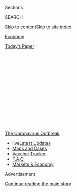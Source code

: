 <div id="app">

<div>

<div>

<div>

<div class="NYTAppHideMasthead css-1q2w90k e1suatyy0">

<div class="section css-ui9rw0 e1suatyy2">

<div class="css-eph4ug er09x8g0">

<div class="css-6n7j50">

</div>

<span class="css-1dv1kvn">Sections</span>

<div class="css-10488qs">

<span class="css-1dv1kvn">SEARCH</span>

</div>

[Skip to content](#site-content)[Skip to site
index](#site-index)

</div>

<div id="masthead-section-label" class="css-1wr3we4 eaxe0e00">

[Economy](https://www.nytimes3xbfgragh.onion/section/business/economy)

</div>

<div class="css-10698na e1huz5gh0">

</div>

</div>

<div id="masthead-bar-one" class="section hasLinks css-15hmgas e1csuq9d3">

<div class="css-uqyvli e1csuq9d0">

</div>

<div class="css-1uqjmks e1csuq9d1">

</div>

<div class="css-9e9ivx">

[](https://myaccount.nytimes3xbfgragh.onion/auth/login?response_type=cookie&client_id=vi)

</div>

<div class="css-1bvtpon e1csuq9d2">

[Today’s
Paper](https://www.nytimes3xbfgragh.onion/section/todayspaper)

</div>

</div>

</div>

</div>

<div data-aria-hidden="false">

<div id="site-content" data-role="main">

<div>

<div class="css-1aor85t" style="opacity:0.000000001;z-index:-1;visibility:hidden">

<div class="css-1hqnpie">

<div class="css-epjblv">

<span class="css-17xtcya">[Economy](/section/business/economy)</span><span class="css-x15j1o">|</span><span class="css-fwqvlz">Job
Growth Slowed in July, Signaling a Loss of Economic
Momentum</span>

</div>

<div class="css-k008qs">

<div class="css-1iwv8en">

<span class="css-18z7m18"></span>

<div>

</div>

</div>

<span class="css-1n6z4y">https://nyti.ms/30Dfcd9</span>

<div class="css-1705lsu">

<div class="css-4xjgmj">

<div class="css-4skfbu" data-role="toolbar" data-aria-label="Social Media Share buttons, Save button, and Comments Panel with current comment count" data-testid="share-tools">

  - 
  - 
  - 
  - 
    
    <div class="css-6n7j50">
    
    </div>

  - 

</div>

</div>

</div>

</div>

</div>

</div>

<div id="NYT_TOP_BANNER_REGION" class="css-13pd83m">

<div>

<div id="styln-prism-menu-1592847958612" class="section interactive-content interactive-size-medium css-1edisqu">

<div class="css-17ih8de interactive-body">

<div id="scroll-container" class="css-1gj85ro">

[<span class="styln-title-wrap"><span class="css-1pje3qr">The
Coronavirus</span><span class="css-1pje3qr">
Outbreak</span></span>](https://www.nytimes3xbfgragh.onion/news-event/coronavirus?action=click&pgtype=Article&state=default&region=TOP_BANNER&context=storylines_menu)

  - <span class="css-kqxiym" data-emphasize="true">live</span>[Latest
    Updates](https://www.nytimes3xbfgragh.onion/2020/08/07/world/covid-19-news.html?action=click&pgtype=Article&state=default&region=TOP_BANNER&context=storylines_menu)
  - [Maps and
    Cases](https://www.nytimes3xbfgragh.onion/interactive/2020/us/coronavirus-us-cases.html?action=click&pgtype=Article&state=default&region=TOP_BANNER&context=storylines_menu)
  - [Vaccine
    Tracker](https://www.nytimes3xbfgragh.onion/interactive/2020/science/coronavirus-vaccine-tracker.html?action=click&pgtype=Article&state=default&region=TOP_BANNER&context=storylines_menu)
  - [F.A.Q.](https://www.nytimes3xbfgragh.onion/interactive/2020/world/coronavirus-tips-advice.html?action=click&pgtype=Article&state=default&region=TOP_BANNER&context=storylines_menu)
  - [Markets &
    Economy](https://www.nytimes3xbfgragh.onion/live/2020/08/07/business/stock-market-today-coronavirus?action=click&pgtype=Article&state=default&region=TOP_BANNER&context=storylines_menu)

</div>

</div>

</div>

</div>

</div>

<div id="top-wrapper" class="css-1sy8kpn">

<div id="top-slug" class="css-l9onyx">

Advertisement

</div>

[Continue reading the main
story](#after-top)

<div class="ad top-wrapper" style="text-align:center;height:100%;display:block;min-height:250px">

<div id="top" class="place-ad" data-position="top" data-size-key="top">

</div>

</div>

<div id="after-top">

</div>

</div>

<div>

<div id="sponsor-wrapper" class="css-1hyfx7x">

<div id="sponsor-slug" class="css-19vbshk">

Supported by

</div>

[Continue reading the main
story](#after-sponsor)

<div id="sponsor" class="ad sponsor-wrapper" style="text-align:center;height:100%;display:block">

</div>

<div id="after-sponsor">

</div>

</div>

<div class="css-186x18t">

</div>

<div class="css-1vkm6nb ehdk2mb0">

# Job Growth Slowed in July, Signaling a Loss of Economic Momentum

</div>

The ranks of the employed grew by 1.8 million, a drop from the pace of
the previous two months, as renewed business closings hampered the
recovery.

<div id="july-jobs-job-levels" class="section interactive-content interactive-size-scoop css-1t58pk9" data-id="100000007265143">

<div class="css-17ih8de interactive-body" data-sourceid="100000007265143">

<div class="g-story g-freebird g-max-limit" data-preview-slug="june-jobs-day-v2">

<div class="g-container">

<div class="g-asset g-graphic" style="max-width: 945px">

### Jobs remain far below pre-pandemic levels

#### Cumulative change in jobs since July 2016

<div data-role="img">

<div id="g-jobs" class="g-loading">

</div>

</div>

<div class="g-source">

<span class="g-credit">By Allison
McCann</span><span class="g-credit_bullet">·</span><span class="g-credit g-note">Data
is seasonally
adjusted.</span><span class="g-credit_bullet">·</span><span class="g-credit">Source:
Bureau of Labor Statistics</span>

</div>

</div>

</div>

</div>

</div>

</div>

<div class="css-18e8msd">

<div class="css-vp77d3 epjyd6m0">

<div class="css-1baulvz">

By [<span class="css-1baulvz" itemprop="name">Nelson D.
Schwartz</span>](https://www.nytimes3xbfgragh.onion/by/nelson-d-schwartz)
and <span class="css-1baulvz last-byline" itemprop="name">Gillian
Friedman</span>

</div>

</div>

  - 
    
    <div class="css-ld3wwf e16638kd2">
    
    Aug. 7, 2020Updated <span class="css-epvm6">7:12 p.m.
    ET</span>
    
    </div>

  - 
    
    <div class="css-4xjgmj">
    
    <div class="css-pvvomx" data-role="toolbar" data-aria-label="Social Media Share buttons, Save button, and Comments Panel with current comment count" data-testid="share-tools">
    
      - 
      - 
      - 
      - 
        
        <div class="css-6n7j50">
        
        </div>
    
      - 
    
    </div>
    
    </div>

</div>

</div>

<div class="section meteredContent css-1r7ky0e" name="articleBody" itemprop="articleBody">

<div class="css-1fanzo5 StoryBodyCompanionColumn">

<div class="css-53u6y8">

The American economy slowed in July as the pace of hiring eased from the
robust rate of the previous two months, a victim of waning momentum and
the resurgence of the coronavirus in many parts of the country.

Employers added 1.8 million jobs, well below the 4.8 million jump in
payrolls in June, the Labor Department reported, after virus-related
restrictions caused some businesses to close for a second time. The
unemployment rate fell to 10.2 percent.

Hours after the report underscored the slowing recovery, talks between
administration officials and congressional Democrats on [how to pump
more aid into the
economy](https://www.nytimes3xbfgragh.onion/2020/08/07/us/politics/trump-congress-stimulus.html)
were on the verge of collapse. White House advisers said they would
recommend that President Trump bypass Congress and act on his own —
though his power to do so was unclear.

Prominent among the unresolved issues were a revival of the government’s
$600-a-week supplement to unemployment aid, a lifeline for millions of
jobless workers until it expired at the end of last month, and a
possible extension of [an eviction moratorium covering many of the
nation’s
tenants](https://www.nytimes3xbfgragh.onion/2020/08/07/business/economy/housing-economy-eviction-renters.html).

</div>

</div>

<div class="css-1fanzo5 StoryBodyCompanionColumn">

<div class="css-53u6y8">

Even with July’s gains, fewer than half of the 22 million jobs lost in
March and April have been restored. And economists warn that the rest of
the lost ground will be a challenge to regain.

“The easy hiring that was done in May and June has been exhausted,” said
Michelle Meyer, head of U.S. economics at Bank of America. “With many
companies not running at full capacity, it becomes harder to get that
incremental worker back in.”

Over all, the job market reflects the crosswinds buffeting the economy
less than 100 days before the presidential election. Retailers continue
to file for bankruptcy, while airlines and hotels operate at a small
fraction of capacity. Some companies are calling back laid-off
employees, even as other employers continue to shed workers.

The longer the crisis goes on, the greater the toll for businesses,
especially smaller ones.

“We’re going to start to see a lot of small businesses fall by the
wayside, a lot of people who are unemployed become chronically
unemployed,” said Kenneth S. Rogoff, a Harvard University economist who
has written extensively on financial and economic crises. “We’re in
very, very dangerous territory.”

And underscoring the prevalence of what economists term “churn” in the
labor market, some jobless Americans have secured work only to find
themselves out of a job for a second time.

</div>

</div>

<div class="css-1fanzo5 StoryBodyCompanionColumn">

<div class="css-53u6y8">

After coronavirus-related lockdowns forced dining establishments in New
York to close in March, Hannah Lane, 24, was laid off as a server in a
popular Gramercy Park restaurant where she made about $60,000 a year.

</div>

</div>

<div class="css-79elbk" data-testid="photoviewer-wrapper">

<div class="css-z3e15g" data-testid="photoviewer-wrapper-hidden">

</div>

<div class="css-1a48zt4 ehw59r15" data-testid="photoviewer-children">

![<span class="css-16f3y1r e13ogyst0" data-aria-hidden="true">Hannah
Lane was laid off as a restaurant server, rehired and laid off again.
She has renewed her search for
work.</span><span class="css-cnj6d5 e1z0qqy90" itemprop="copyrightHolder"><span class="css-1ly73wi e1tej78p0">Credit...</span><span>Jose
A. Alvarado Jr. for The New York
Times</span></span>](https://static01.graylady3jvrrxbe.onion/images/2020/08/07/business/07markets-brf-layoff/merlin_175402275_5dfa702d-9008-470c-aff0-0e3b61e03357-articleLarge.jpg?quality=75&auto=webp&disable=upscale)

</div>

</div>

<div class="css-1fanzo5 StoryBodyCompanionColumn">

<div class="css-53u6y8">

She applied for unemployment benefits, but had to wait two months for
the payments to begin. Then, in early July, as New York allowed
restaurants to open for indoor dining, Ms. Lane was recalled to her job.

“I went back into work, clocked in, went back on payroll, the whole nine
yards,” she said.

She had spent just one day there when Gov. Andrew M. Cuomo reversed
course and prohibited dining inside restaurants. Ms. Lane was laid off
again, and found herself back on unemployment and looking for
work.

<div id="NYT_MAIN_CONTENT_1_REGION" class="css-9tf9ac">

<div>

<div id="styln-covid-updates-markets" class="section interactive-content interactive-size-medium css-1ftcdic">

<div class="css-17ih8de interactive-body">

<div id="styln-briefing-block">

<div class="briefing-block-header-section">

# [Latest Updates: The Coronavirus Outbreak and the Economy](https://www.nytimes3xbfgragh.onion/live/2020/08/07/business/stock-market-today-coronavirus?action=click&pgtype=Article&state=default&region=MAIN_CONTENT_1&context=storylines_live_updates)

</div>

<div class="briefing-block-lb-items">

<div class="briefing-block-update-time active">

[32m
ago](https://www.nytimes3xbfgragh.onion/live/2020/08/07/business/stock-market-today-coronavirus?action=click&pgtype=Article&state=default&region=MAIN_CONTENT_1&context=storylines_live_updates#the-publisher-of-the-onion-jezebel-and-other-websites-lays-off-15-employees)

</div>

<div>

[The publisher of The Onion, Jezebel and other websites lays off 15
employees.](https://www.nytimes3xbfgragh.onion/live/2020/08/07/business/stock-market-today-coronavirus?action=click&pgtype=Article&state=default&region=MAIN_CONTENT_1&context=storylines_live_updates#the-publisher-of-the-onion-jezebel-and-other-websites-lays-off-15-employees)

</div>

<div class="briefing-block-update-time active">

[5h
ago](https://www.nytimes3xbfgragh.onion/live/2020/08/07/business/stock-market-today-coronavirus?action=click&pgtype=Article&state=default&region=MAIN_CONTENT_1&context=storylines_live_updates#canada-outlines-its-response-to-the-new-us-aluminum-tariff)

</div>

<div>

[Canada outlines its response to the new U.S. aluminum
tariff.](https://www.nytimes3xbfgragh.onion/live/2020/08/07/business/stock-market-today-coronavirus?action=click&pgtype=Article&state=default&region=MAIN_CONTENT_1&context=storylines_live_updates#canada-outlines-its-response-to-the-new-us-aluminum-tariff)

</div>

<div class="briefing-block-update-time active">

[8h
ago](https://www.nytimes3xbfgragh.onion/live/2020/08/07/business/stock-market-today-coronavirus?action=click&pgtype=Article&state=default&region=MAIN_CONTENT_1&context=storylines_live_updates#laid-off-rehired-laid-off-again-and-now-without-a-weekly-600-boost)

</div>

<div>

[Laid off, rehired, laid off again, and now without a weekly $600
boost.](https://www.nytimes3xbfgragh.onion/live/2020/08/07/business/stock-market-today-coronavirus?action=click&pgtype=Article&state=default&region=MAIN_CONTENT_1&context=storylines_live_updates#laid-off-rehired-laid-off-again-and-now-without-a-weekly-600-boost)

</div>

</div>

<div class="briefing-block-footer">

<div class="briefing-block-footer-meta">

[See more
updates](https://www.nytimes3xbfgragh.onion/live/2020/08/07/business/stock-market-today-coronavirus?action=click&pgtype=Article&state=default&region=MAIN_CONTENT_1&context=storylines_live_updates)

</div>

<div class="briefing-block-briefinglinks">

<span>More live coverage:</span>
[Global](https://www.nytimes3xbfgragh.onion/2020/08/07/world/covid-19-news.html?action=click&pgtype=Article&state=default&region=MAIN_CONTENT_1&context=storylines_live_updates)

</div>

</div>

</div>

</div>

</div>

</div>

</div>

The leisure and hospitality industry was hit hard in the downturn and
faces new restrictions on bars and indoor dining in states like
California, Florida and Texas.

Last month, it added 592,000 jobs, or one-third of the net gain for the
economy over
all.

</div>

</div>

<div id="july-jobs-industries" class="section interactive-content interactive-size-scoop css-1fwl6kh" data-id="100000007265146">

<div class="css-17ih8de interactive-body" data-sourceid="100000007265146">

<div class="g-story g-freebird g-max-limit" data-preview-slug="june-jobs-day-v2">

<div class="g-container">

<div class="g-asset g-graphic" style="max-width: 1050px">

### Industries are rebounding, but none have fully recovered

#### Cumulative change in jobs since July 2016, by industry

<div data-role="img">

<div id="g-industries">

</div>

</div>

<div class="g-source">

<span class="g-credit">By Allison
McCann</span><span class="g-credit_bullet">·</span><span class="g-credit g-note">Data
is seasonally
adjusted.</span><span class="g-credit_bullet">·</span><span class="g-credit">Source:
Bureau of Labor Statistics</span>

</div>

</div>

</div>

</div>

</div>

</div>

<div class="css-1fanzo5 StoryBodyCompanionColumn">

<div class="css-53u6y8">

July’s job growth in the industry followed a jump of 3.4 million in May
and June, seasonally adjusted, but employment in the field is still 4.3
million below where it was in February.

</div>

</div>

<div class="css-1fanzo5 StoryBodyCompanionColumn">

<div class="css-53u6y8">

The retail industry, another hard-hit sector that has seen numerous
bankruptcies in recent months, added 258,000 jobs last month.

The pandemic’s toll on jobs in those categories has hit lower-paid
workers especially hard, including millions who depend on tips. For big
increases in hiring at restaurants and bars, employees may need to wait
until indoor dining is again permitted in states like New York —
something unlikely to occur until a vaccine is found.

While the survey of households released on Friday counted 16.3 million
Americans as unemployed, the Labor Department has reported that over 30
million are receiving some sort of unemployment benefit.

The household survey does not count people as unemployed if they have
given up the search for work and are not considered part of the labor
force. There are also differences between the Labor Department’s
definition of unemployment and state requirements for
benefits.

</div>

</div>

<div class="css-a7yk8a e73j0it0">

<div class="css-1xdhyk6 erfvjey0">

<span class="css-1ly73wi e1tej78p0">Image</span>

<div class="css-zjzyr8">

<div data-testid="lazyimage-container" style="height:257.77777777777777px">

</div>

</div>

</div>

<span class="css-16f3y1r e13ogyst0" data-aria-hidden="true">A barista on
the job this week in Kansas City, Mo., at a coffee spot that had laid
off much of its staff early in the
pandemic.</span><span class="css-cnj6d5 e1z0qqy90" itemprop="copyrightHolder"><span class="css-1ly73wi e1tej78p0">Credit...</span><span>Christopher
Smith for The New York
Times</span></span>

<div class="css-1xdhyk6 erfvjey0">

<span class="css-1ly73wi e1tej78p0">Image</span>

<div class="css-zjzyr8">

<div data-testid="lazyimage-container" style="height:263.5777777777778px">

</div>

</div>

</div>

<span class="css-16f3y1r e13ogyst0" data-aria-hidden="true">American
Freight in Independence, Mo., was looking for workers this week. Even as
some businesses hire, layoffs
persist.</span><span class="css-cnj6d5 e1z0qqy90" itemprop="copyrightHolder"><span class="css-1ly73wi e1tej78p0">Credit...</span><span>Christopher
Smith for The New York Times</span></span>

</div>

<div class="css-1fanzo5 StoryBodyCompanionColumn">

<div class="css-53u6y8">

However it is measured, the pandemic’s economic pain has not been
distributed evenly.

The seasonally adjusted unemployment rate for Black adults [was 14.6
percent](https://www.bls.gov/news.release/empsit.t02.htm) in July, down
slightly from 15.4 percent the month before and a little more than two
percentage points from its peak in May — but still more than double its
5.8 percent rate in February.

Joblessness for white workers eased to 9.2 percent in July. While that
rate is up sharply from 3.1 percent in February, it has fallen about
five percentage points from its April peak.

</div>

</div>

<div class="css-1fanzo5 StoryBodyCompanionColumn">

<div class="css-53u6y8">

Unemployment among other minority groups also remains elevated. The rate
for Hispanic [workers](https://www.bls.gov/news.release/empsit.t03.htm)
was at 12.9 percent, up from 4.4 percent before the crisis. Asian
workers — who before the downturn had the lowest jobless rate of any
demographic group — posted a 12 percent unemployment rate in
July.

</div>

</div>

<div id="july-jobs-demographics-unemployment" class="section interactive-content interactive-size-scoop css-1fwl6kh" data-id="100000007265151">

<div class="css-17ih8de interactive-body" data-sourceid="100000007265151">

<div class="g-story g-freebird g-max-limit" data-preview-slug="june-jobs-day-v2">

<div class="g-container">

<div class="g-asset g-graphic" style="max-width: 1050px">

### Black men continue to have the highest rate of unemployment

#### Unemployment rates by race for <span class="group-Men">men</span>, <span class="group-Women">women</span> and <span class="group-overall">over all</span>

<div data-role="img">

<div id="g-demographics">

<div class="chart-wrap-demo">

<div class="chart-hed">

Black

</div>

<div id="g-black" class="g-loading demo">

</div>

</div>

<div class="chart-wrap-demo">

<div class="chart-hed">

Hispanic

</div>

<div id="g-hispanic" class="g-loading demo">

</div>

</div>

<div class="chart-wrap-demo">

<div class="chart-hed">

Asian

</div>

<div id="g-asian" class="g-loading demo">

</div>

</div>

<div class="chart-wrap-demo">

<div class="chart-hed">

White

</div>

<div id="g-white" class="g-loading demo">

</div>

</div>

</div>

</div>

<div class="g-source">

<span class="g-credit">By Allison
McCann</span><span class="g-credit_bullet">·</span><span class="g-credit g-note">Rates
are seasonally adjusted except those for Asian men and
women.</span><span class="g-credit_bullet">·</span><span class="g-credit">Source:
Bureau of Labor Statistics</span>

</div>

</div>

</div>

</div>

</div>

</div>

<div class="css-1fanzo5 StoryBodyCompanionColumn">

<div class="css-53u6y8">

Policymakers have noted the differing impact. “The rise in joblessness
has been especially severe for lower-wage workers, for women, and for
African-Americans and Hispanics,” Jerome H. Powell, the Federal Reserve
chair, said at a [news
conference](https://www.federalreserve.gov/mediacenter/files/FOMCpresconf20200729.pdf)
in late July. “This reversal of economic fortune has upended many lives
and created great uncertainty about the future.”

For some workers, securing a position has meant accepting lower pay.

When the pandemic hit, David Espy was a safety manager overseeing the
construction of a resort hotel at Walt Disney World in Florida. But in
mid-March, when virus-related shutdowns forced entertainment venues to
close, Mr. Espy lost his job.

After being unemployed for one month, Mr. Espy, 59, was hired by a
consulting company called Safety, Solutions and Supply. Before the
pandemic, he was making $125,000 a year. Now, he earns $75,000.

The new job does not pay him enough to cover his expenses, including two
car loans and the mortgage on his house in Valrico, Fla., where he lives
with his wife and a 20-year-old son. To make ends meet, he is spending
$2,000 of his savings each month.

</div>

</div>

<div class="css-1fanzo5 StoryBodyCompanionColumn">

<div class="css-53u6y8">

“I would call myself underemployed,” he said. “I’m working at a reduced
rate just to pay my
bills.”

</div>

</div>

<div class="css-79elbk" data-testid="photoviewer-wrapper">

<div class="css-z3e15g" data-testid="photoviewer-wrapper-hidden">

</div>

<div class="css-1a48zt4 ehw59r15" data-testid="photoviewer-children">

<div class="css-1xdhyk6 erfvjey0">

<span class="css-1ly73wi e1tej78p0">Image</span>

<div class="css-zjzyr8">

<div data-testid="lazyimage-container" style="height:309.3333333333333px">

</div>

</div>

</div>

<span class="css-16f3y1r e13ogyst0" data-aria-hidden="true">“I’m working
at a reduced rate just to pay my bills,” said David Espy, who took a job
paying far less than the one he lost at the start of the
pandemic.</span><span class="css-cnj6d5 e1z0qqy90" itemprop="copyrightHolder"><span class="css-1ly73wi e1tej78p0">Credit...</span><span>Zack
Wittman for The New York Times</span></span>

</div>

</div>

<div class="css-1fanzo5 StoryBodyCompanionColumn">

<div class="css-53u6y8">

Even as some employers recall laid-off workers, others are concluding
they can no longer stay in business. That has caused financial and
emotional damage for owners and employees alike.

For Jackie Anscher, the closing of the boutique fitness studio where she
taught spinning classes in Long Beach, N.Y., until March meant more than
the loss of a job. It was the end of something she was passionate about
and halted the deep connections she had built with clients.

“I miss it like I’ve lost a limb,” she said. “What started as an
exercise class encompassed so much more. I’m a therapist on a bike. I’m
sure a lot of people can relate to the emotional loss.”

Ms. Anscher, who taught eight to 10 classes a week, said her financial
situation was stable because of her husband’s job. But there is nowhere
to go to keep teaching as gyms remain closed.

“This was a forced retirement,” Ms. Anscher, 58, said. “I’m not ready to
retire. I’m waiting to see how I can pick up the pieces.”

Stephanie Horowitz, the studio’s owner, didn’t think the moratorium on
classes would be the end of her business, Ocean Ride, when it was
imposed in March. She offered spinning classes over the internet, she
said, “but it never took off the way we needed it to.”

By mid-July, the financial drain was too great, and she decided to shut
down after seven years. Some of the bikes have been sold, and Ms.
Horowitz has been cleaning out the space on the South Shore of Long
Island, a few blocks from the Atlantic. Seven part-time workers,
including Ms. Anscher, have lost their jobs.

</div>

</div>

<div class="css-1fanzo5 StoryBodyCompanionColumn">

<div class="css-53u6y8">

“We were a staple in the community, and we had a good run,” Ms.
Horowitz, 40, said. “It’s emotional. We had just bought new bikes last
year. Who knows what the future holds for any of us?”

Jeanna Smialek and Ben Casselman contributed reporting.

</div>

</div>

<div>

</div>

</div>

<div>

</div>

<div>

</div>

<div>

</div>

<div>

<div id="bottom-wrapper" class="css-1ede5it">

<div id="bottom-slug" class="css-l9onyx">

Advertisement

</div>

[Continue reading the main
story](#after-bottom)

<div id="bottom" class="ad bottom-wrapper" style="text-align:center;height:100%;display:block;min-height:90px">

</div>

<div id="after-bottom">

</div>

</div>

</div>

</div>

</div>

## Site Index

<div>

</div>

## Site Information Navigation

  - [© <span>2020</span> <span>The New York Times
    Company</span>](https://help.nytimes3xbfgragh.onion/hc/en-us/articles/115014792127-Copyright-notice)

<!-- end list -->

  - [NYTCo](https://www.nytco.com/)
  - [Contact
    Us](https://help.nytimes3xbfgragh.onion/hc/en-us/articles/115015385887-Contact-Us)
  - [Work with us](https://www.nytco.com/careers/)
  - [Advertise](https://nytmediakit.com/)
  - [T Brand Studio](http://www.tbrandstudio.com/)
  - [Your Ad
    Choices](https://www.nytimes3xbfgragh.onion/privacy/cookie-policy#how-do-i-manage-trackers)
  - [Privacy](https://www.nytimes3xbfgragh.onion/privacy)
  - [Terms of
    Service](https://help.nytimes3xbfgragh.onion/hc/en-us/articles/115014893428-Terms-of-service)
  - [Terms of
    Sale](https://help.nytimes3xbfgragh.onion/hc/en-us/articles/115014893968-Terms-of-sale)
  - [Site
    Map](https://spiderbites.nytimes3xbfgragh.onion)
  - [Help](https://help.nytimes3xbfgragh.onion/hc/en-us)
  - [Subscriptions](https://www.nytimes3xbfgragh.onion/subscription?campaignId=37WXW)

</div>

</div>

</div>

</div>
